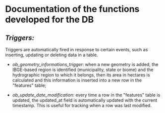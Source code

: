 # Documentation of the functions developed for the DB

## *Triggers:*
Triggers are automatically fired in response to certain events, such as inserting, updating or deleting data in a table.
 
 - *ob_geometry_informations_trigger*: when a new geometry is added, the IBGE-based region is identified (municipality, state or biome) and the hydrographic region to which it belongs, then its area in hectares is calculated and this information is inserted into a new row in the "features" table;
  
 - *ob_update_date_modification*: every time a row in the "features" table is updated, the updated_at field is automatically updated with the current timestamp. This is useful for tracking when a row was last modified.